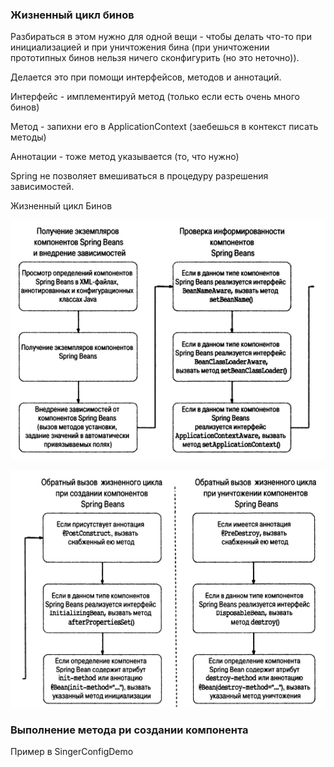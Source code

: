 ### Жизненный цикл бинов

Разбираться в этом нужно для одной вещи - чтобы делать что-то при инициализацией и при уничтожения бина (при 
уничтожении прототипных бинов нельзя ничего сконфигурить (но это неточно)).

Делается это при помощи интерфейсов, методов и аннотаций.

Интерфейс - имплементируй метод (только если есть очень много бинов)

Метод - запихни его в ApplicationContext (заебешься в контекст писать методы)

Аннотации - тоже метод указывается (то, что нужно)

Spring не позволяет вмешиваться в процедуру разрешения зависимостей. 

Жизненный цикл Бинов

![img.png](img.png)

![img_1.png](img_1.png)

### Выполнение метода ри создании компонента

Пример в SingerConfigDemo